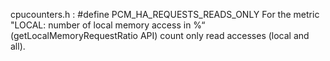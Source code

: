 
cpucounters.h : #define PCM_HA_REQUESTS_READS_ONLY
For the metric "LOCAL: number of local memory access in %“ (getLocalMemoryRequestRatio API) count only read accesses (local and all).

